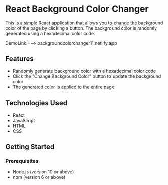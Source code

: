 # React Background Color Changer

This is a simple React application that allows you to change the background color of the page by clicking a button. The background color is randomly generated using a hexadecimal color code.

DemoLink:===> backgroundcolorchanger11.netlify.app

## Features

- Randomly generate background color with a hexadecimal color code
- Click the "Change Background Color" button to update the background color
- The generated color is applied to the entire page

## Technologies Used

- React
- JavaScript
- HTML
- CSS

## Getting Started

### Prerequisites

- Node.js (version 10 or above)
- npm (version 6 or above)
